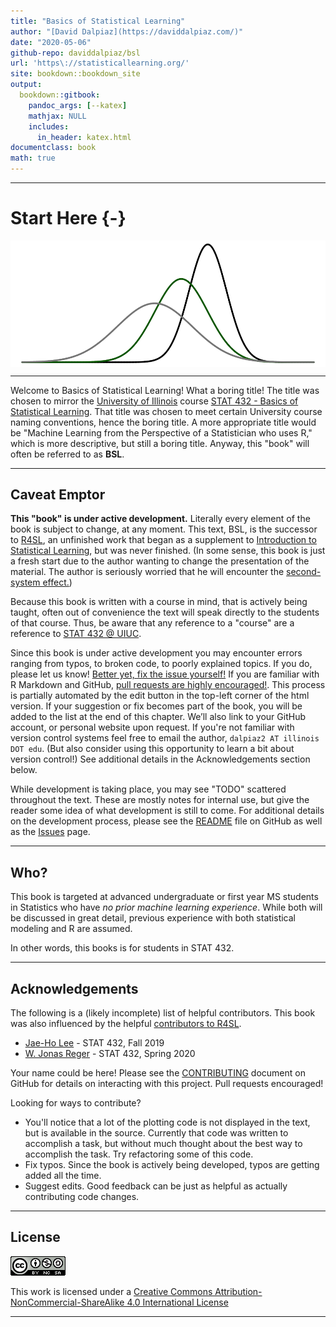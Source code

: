 ```yaml
--- 
title: "Basics of Statistical Learning"
author: "[David Dalpiaz](https://daviddalpiaz.com/)"
date: "2020-05-06"
github-repo: daviddalpiaz/bsl
url: 'https\://statisticallearning.org/'
site: bookdown::bookdown_site
output:
  bookdown::gitbook:
    pandoc_args: [--katex]
    mathjax: NULL
    includes:
      in_header: katex.html
documentclass: book
math: true
---
```




***

# Start Here {-}

<img src="img/wordmark.png" style="display: block; margin: auto;" />

***

Welcome to Basics of Statistical Learning! What a boring title! The title was chosen to mirror the [University of Illinois](https://illinois.edu/) course [STAT 432 - Basics of Statistical Learning](https://stat432.org/). That title was chosen to meet certain University course naming conventions, hence the boring title. A more appropriate title would be "Machine Learning from the Perspective of a Statistician who uses R," which is more descriptive, but still a boring title. Anyway, this "book" will often be referred to as **BSL**.

***

## Caveat Emptor

**This "book" is under active development.** Literally every element of the book is subject to change, at any moment. This text, BSL, is the successor to [R4SL](https://daviddalpiaz.github.io/r4sl/), an unfinished work that began as a supplement to [Introduction to Statistical Learning](https://faculty.marshall.usc.edu/gareth-james/ISL/), but was never finished. (In some sense, this book is just a fresh start due to the author wanting to change the presentation of the material. The author is seriously worried that he will encounter the [second-system effect.](https://en.wikipedia.org/wiki/Second-system_effect))

Because this book is written with a course in mind, that is actively being taught, often out of convenience the text will speak directly to the students of that course. Thus, be aware that any reference to a "course" are a reference to [STAT 432 @ UIUC](www.stat432.org).

<!-- A [**PDF** version](bsl.pdf) is maintained for use offline, however, given the pace of development, this should only be used if absolutely necessary. During development formatting in the PDF version will largely be ignored. -->

Since this book is under active development you may encounter errors ranging from typos, to broken code, to poorly explained topics. If you do, please let us know! [Better yet, fix the issue yourself!](https://yihui.name/en/2013/06/fix-typo-in-documentation/) If you are familiar with R Markdown and GitHub, [pull requests are highly encouraged!](https://github.com/daviddalpiaz/bsl). This process is partially automated by the edit button in the top-left corner of the html version. If your suggestion or fix becomes part of the book, you will be added to the list at the end of this chapter. We’ll also link to your GitHub account, or personal website upon request. If you're not familiar with version control systems feel free to email the author, `dalpiaz2 AT illinois DOT edu`. (But also consider using this opportunity to learn a bit about version control!) See additional details in the Acknowledgements section below.

While development is taking place, you may see "TODO" scattered throughout the text. These are mostly notes for internal use, but give the reader some idea of what development is still to come. For additional details on the development process, please see the [README](https://github.com/daviddalpiaz/bsl/blob/master/README.md) file on GitHub as well as the [Issues](https://github.com/daviddalpiaz/bsl/issues) page.

***

## Who?

This book is targeted at advanced undergraduate or first year MS students in Statistics who have *no prior machine learning experience*. While both will be discussed in great detail, previous experience with both statistical modeling and R are assumed.

In other words, this books is for students in STAT 432.

***

## Acknowledgements

The following is a (likely incomplete) list of helpful contributors. This book was also influenced by the helpful [contributors to R4SL](https://daviddalpiaz.github.io/r4sl/index.html#acknowledgements).

- [Jae-Ho Lee](https://www.linkedin.com/in/jae-ho-lee-32052710b/) - STAT 432, Fall 2019
- [W. Jonas Reger](https://www.linkedin.com/in/wjonasreger/) - STAT 432, Spring 2020

Your name could be here! Please see the [CONTRIBUTING](https://github.com/daviddalpiaz/bsl/blob/master/CONTRIBUTING.md) document on GitHub for details on interacting with this project. Pull requests encouraged!

Looking for ways to contribute?

- You'll notice that a lot of the plotting code is not displayed in the text, but is available in the source. Currently that code was written to accomplish a task, but without much thought about the best way to accomplish the task. Try refactoring some of this code.
- Fix typos. Since the book is actively being developed, typos are getting added all the time.
- Suggest edits. Good feedback can be just as helpful as actually contributing code changes.

<!-- TODO: Standing on the shoulder of giants. High level acknowledgements. -->

***

## License

![CC NC SA](img/cc.png) 

This work is licensed under a [Creative Commons Attribution-NonCommercial-ShareAlike 4.0 International License](http://creativecommons.org/licenses/by-nc-sa/4.0/)

***
